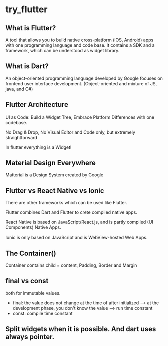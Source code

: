 # try_flutter

## What is Flutter?

A tool that allows you to build native cross-platform (iOS, Android) apps with one programming language and code base. It contains a SDK and a framework, which can be understood as widget library.

## What is Dart?

An object-oriented programming language developed by Google focuses on frontend user interface development. (Object-oriented and mixture of JS, java, and C#)

## Flutter Architecture
UI as Code: Build a Widget Tree, Embrace Platform Differences with one codebase.

No Drag & Drop, No Visual Editor and Code only, but extremely straightforward

In flutter everything is a Widget!

## Material Design Everywhere
Matterial is a Design System created by Google

## Flutter vs React Native vs Ionic
There are other frameworks which can be used like Flutter.

Flutter combines Dart and Flutter to crete compiled native apps.

React Native is based on JavaScript/React.js, and is partly compiled (UI Components) Native Apps.

Ionic is only based on JavaScript and is WebView-hosted Web Apps.

## The Container()
Container contains child = content, Padding, Border and Margin

## final vs const
both for immutable values.
* final: the value does not change at the time of after initialized --> at the development phase, you don't know the value --> run time constant
* const: compile time constant

## Split widgets when it is possible. And dart uses always pointer.